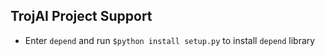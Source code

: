 ## TrojAI Project Support

* Enter `depend` and run `$python install setup.py` to install `depend` library